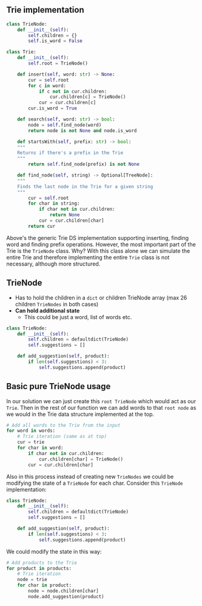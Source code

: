 ## Trie implementation
```python
class TrieNode:
    def __init__(self):
        self.children = {}
        self.is_word = False

class Trie:
    def __init__(self):
        self.root = TrieNode()

    def insert(self, word: str) -> None:
        cur = self.root
        for c in word:
            if c not in cur.children:
                cur.children[c] = TrieNode()
            cur = cur.children[c]
        cur.is_word = True

    def search(self, word: str) -> bool:
        node = self.find_node(word)
        return node is not None and node.is_word

    def startsWith(self, prefix: str) -> bool:
    """
    Returns if there's a prefix in the Trie
    """
        return self.find_node(prefix) is not None

    def find_node(self, string) -> Optional[TreeNode]:
    """
    Finds the last node in the Trie for a given string
    """
        cur = self.root
        for char in string:
            if char not in cur.children:
                return None
            cur = cur.children[char]
        return cur
```

Above's the generic Trie DS implementation supporting inserting, finding word and finding prefix operations. However, the most important part of the Trie is the `TrieNode` class. Why?
With this class alone we can simulate the entire Trie and therefore implementing the entire `Trie` class is not necessary, although more structured.

## TrieNode
- Has to hold the children in a `dict` or children TrieNode array (max 26 children `TrieNodes` in both cases)
- **Can hold additional state**
	- This could be just a word, list of words etc.
```python
class TrieNode:
    def __init__(self):
        self.children = defaultdict(TrieNode)
        self.suggestions = []

    def add_suggestion(self, product):
        if len(self.suggestions) < 3:
            self.suggestions.append(product)
```

## Basic pure TrieNode usage
In our solution we can just create this `root TrieNode` which would act as our `Trie`. Then in the rest of our function we can add words to that `root node` as we would in the Trie data structure implemented at the top.
```python
# Add all words to the Trie from the input
for word in words:
	# Trie iteration (same as at top)
	cur = trie
	for char in word:
		if char not in cur.children:
			cur.children[char] = TrieNode()
		cur = cur.children[char]
```

Also in this process instead of creating new `TrieNodes` we could be modifying the state of a `TrieNode` for each char.
Consider this `TrieNode` implementation:
```python
class TrieNode:
    def __init__(self):
        self.children = defaultdict(TrieNode)
        self.suggestions = []

    def add_suggestion(self, product):
        if len(self.suggestions) < 3:
            self.suggestions.append(product)
```
We could modify the state in this way:
```python
# Add products to the Trie
for product in products:
	# Trie iteration
	node = trie
	for char in product:
		node = node.children[char]
		node.add_suggestion(product)
```
